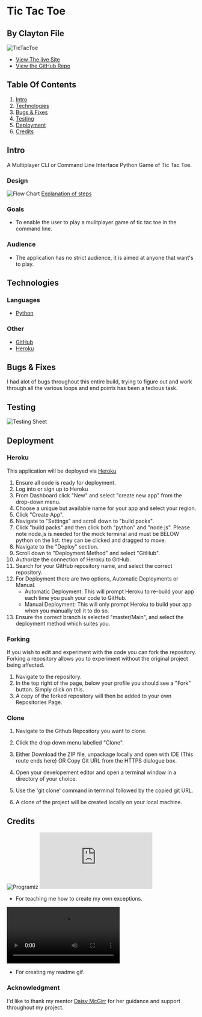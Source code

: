 # Tic Tac Toe
## By Clayton File

![TicTacToe](https://github.com/TechCentreUK/TicTacToe-Player-VS-Player/blob/main/readme_images/tic_tac_toe_gif.gif)

* [View The live Site](https://tic-tac-toe-tcuk.herokuapp.com/)
* [View the GitHub Repo](https://github.com/TechCentreUK/TicTacToe-Player-VS-Player)

## Table Of Contents
1. [Intro](#intro)
2. [Technologies](#technologies)
3. [Bugs & Fixes](#bugs--fixes)
4. [Testing](#testing)
5. [Deployment](#deployment)
6. [Credits](#credits)

## Intro
A Multiplayer CLI or Command Line Interface Python Game of Tic Tac Toe.

### Design

![Flow Chart]()
[Explanation of steps]()

### Goals

- To enable the user to play a mulitplayer game of tic tac toe in the command line.

### Audience

- The application has no strict audience, it is aimed at anyone that want's to play.

## Technologies

### Languages

- [Python](https://en.wikipedia.org/wiki/Python_(programming_language))

### Other

- [GitHub](https://github.com/)
- [Heroku](https://heroku.com)

## Bugs & Fixes
I had alot of bugs throughout this entire build, trying to figure out and work through all the various loops and end points has been a tedious task.

## Testing
![Testing Sheet]()

## Deployment

### Heroku
This application will be deployed via [Heroku](https://heroku.com)
1. Ensure all code is ready for deployment. 
2. Log into or sign up to Heroku
3. From Dashboard click "New" and select "create new app" from the drop-down menu.
4. Choose a unique but available name for your app and select your region.
5. Click "Create App".
6. Navigate to "Settings" and scroll down to "build packs".
7. Click "build packs" and then click both "python" and "node.js". Please note node.js is needed for the mock terminal and must be BELOW python on the list.
   they can be clicked and dragged to move.
8. Navigate to the "Deploy" section.
9. Scroll down to "Deployment Method" and select "GitHub".
10. Authorize the connection of Heroku to GitHub.
11. Search for your GitHub repository name, and select the correct repository.
12. For Deployment there are two options, Automatic Deployments or Manual.
    - Automatic Deployment: This will prompt Heroku to re-build your app each time you push your code to GitHub.
    - Manual Deployment: This will only prompt Heroku to build your app when you manually tell it to do so.
13. Ensure the correct branch is selected "master/Main", and select the deployment method which suites you.

### Forking
If you wish to edit and experiment with the code you can fork the repository.
Forking a repository allows you to experiment without the original project being affected.
1. Navigate to the repository.
2. In the top right of the page, below your profile you should see a "Fork" button. Simply click on this.
3. A copy of the forked repository will then be added to your own Repositories Page.

### Clone

1. Navigate to the Github Repository you want to clone.

2. Click the drop down menu labelled "Clone".

3. Either Download the ZIP file, unpackage locally and open with IDE (This route ends here) OR Copy Git URL from the HTTPS dialogue box.

4. Open your developement editor and open a terminal window in a directory of your choice.

5. Use the 'git clone' command in terminal followed by the copied git URL.

6. A clone of the project will be created locally on your local machine.

## Credits

![Programiz](https://www.programiz.com/python-programming/user-defined-exception)
![Docs](https://docs.python.org/3/tutorial/errors.html#exceptions)
- For teaching me how to create my own exceptions.

![ezgif](https://ezgif.com/video-to-gif/ezgif-7-8f72051b1f54.mp4)
- For creating my readme gif.

### Acknowledgment
I'd like to thank my mentor [Daisy McGirr](https://github.com/Daisy-McG) for her guidance and support throughout my project.